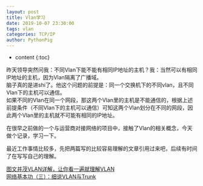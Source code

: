 ```yaml
---
layout: post
title: Vlan学习
date: 2019-10-07 23:30:00
tags: vlan
categories: TCP/IP
author: PythonPig
---
```

* content
{:toc}

昨天领导突然问我：不同Vlan下能不能有相同IP地址的主机？我：当然可以有相同IP地址的主机，因为Vlan隔离了广播域。  
脑子真的是进shi了。他这个问题的前提是：同一个交换机下的不同vlan，且不同Vlan下的主机可以通信。  
如果不同的Vlan在同一个网段，那这两个Vlan里的主机是不能通信的，根据上述前提条件（不同Vlan下的主机可以通信）可知这两个Vlan划分在不同的网段，因此两个Vlan里的主机就不可能有相同的IP地址。




在很早之前做的一个与运营商对接网络的项目中，接触了Vlan的相关概念，今天做个记录，学习一下。

最近工作事情比较多，先把两篇写的比较容易理解的文章引用过来吧，后续有时间了在写写自己的理解。

[图文并茂VLAN详解，让你看一遍就理解VLAN](http://blog.51cto.com/6930123/2115373)  
[网络基本功（三）：细说VLAN与Trunk](https://wizardforcel.gitbooks.io/network-basic/content/2.html)
